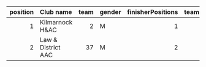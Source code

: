 |   position | Club name          |   team | gender   |   finisherPositions |   teamPoints |   penaltyPoints |   totalPoints |   totalFinishers | Website                            |
|-----------:|:-------------------|-------:|:---------|--------------------:|-------------:|----------------:|--------------:|-----------------:|:-----------------------------------|
|          1 | Kilmarnock H&AC    |      2 | M        |                   1 |            1 |              24 |            25 |                1 | http://www.kilmarnockharriers.com/ |
|          2 | Law & District AAC |     37 | M        |                   2 |            2 |              24 |            26 |                1 | http://www.lawaac.co.uk/           |